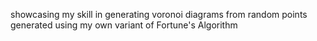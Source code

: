 showcasing my skill in generating voronoi diagrams from random points generated using my own variant of Fortune's Algorithm
